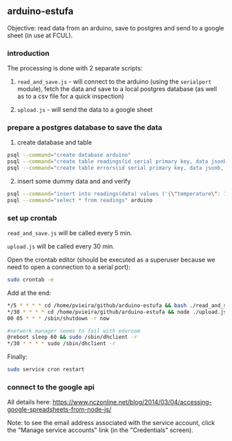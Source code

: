 ## arduino-estufa

Objective: read data from an arduino, save to postgres and send to a google sheet (in use at FCUL).

### introduction

The processing is done with 2 separate scripts:

1) `read_and_save.js` - will connect to the arduino (using the `serialport` module), fetch the data and save to a local postgres database (as well as to a csv file for a quick inspection)

2) `upload.js` - will send the data to a google sheet

### prepare a postgres database to save the data

1) create database and table
```bash
psql --command="create database arduino"
psql --command="create table readings(id serial primary key, data jsonb, remote boolean default false);" arduino
psql --command="create table errors(id serial primary key, data jsonb, remote boolean default false);" arduino
```
2) insert some dummy data and and verify
```bash
psql --command="insert into readings(data) values ('{\"temperature\": 1.1}'), ('{\"temperature\": 2.2}');" arduino
psql --command="select * from readings" arduino
```

### set up crontab

`read_and_save.js` will be called every 5 min.

`upload.js` will be called every 30 min.

Open the crontab editor (should be executed as a superuser because we need to open a connection to a serial port):
```bash
sudo crontab -e
```

Add at the end:
```bash
*/5 * * * * cd /home/pvieira/github/arduino-estufa && bash ./read_and_save.sh
*/30 * * * * cd /home/pvieira/github/arduino-estufa && node ./upload.js
00 05 * * * /sbin/shutdown -r now

#network manager seems to fail with eduroam
@reboot sleep 60 && sudo /sbin/dhclient -r
*/30 * * * * sudo /sbin/dhclient -r

```

Finally:
```bash
sudo service cron restart
```


### connect to the google api

All details here: https://www.nczonline.net/blog/2014/03/04/accessing-google-spreadsheets-from-node-js/

Note: to see the email address associated with the service account, click the "Manage service accounts" link (in the "Credentials" screen).
